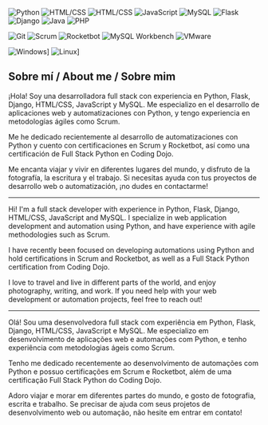  ![Python](https://img.shields.io/badge/-Python-blue?logo=python&logoColor=white&style=flat)  ![HTML/CSS](https://img.shields.io/badge/-HTML%2FCSS-orange?logo=html5&logoColor=white&style=flat) ![HTML/CSS](https://img.shields.io/badge/-HTML%2FCSS-blue?logo=css3&logoColor=white&style=flat)  ![JavaScript](https://img.shields.io/badge/-JavaScript-yellow?logo=javascript&logoColor=white&style=flat)  ![MySQL](https://img.shields.io/badge/-MySQL-blue?logo=mysql&logoColor=white&style=flat)  ![Flask](https://img.shields.io/badge/-Flask-black?logo=flask&logoColor=white&style=flat)  ![Django](https://img.shields.io/badge/-Django-green?logo=django&logoColor=white&style=flat)  ![Java](https://img.shields.io/badge/-Java-red?logo=java&logoColor=white&style=flat)  ![PHP](https://img.shields.io/badge/-PHP-purple?logo=php&logoColor=white&style=flat)

![Git](https://img.shields.io/badge/-Git-red?logo=git&logoColor=white&style=flat)  ![Scrum](https://img.shields.io/badge/-Scrum-orange?logo=scrum&logoColor=white&style=flat)  ![Rocketbot](https://img.shields.io/badge/-Rocketbot-blue?logo=rocket&logoColor=white&style=flat)  ![MySQL Workbench](https://img.shields.io/badge/-MySQL%20Workbench-blue?logo=mysql&logoColor=white&style=flat)  ![VMware](https://img.shields.io/badge/-VMware-lightgray?logo=vmware&logoColor=white&style=flat)  

![Windows](https://img.shields.io/badge/Windows-Yes-blue)]  ![Linux](https://img.shields.io/badge/Linux-Yes-green)]



## Sobre mí / About me / Sobre mim

¡Hola! Soy una desarrolladora full stack con experiencia en Python, Flask, Django, HTML/CSS, JavaScript y MySQL. Me especializo en el desarrollo de aplicaciones web y automatizaciones con Python, y tengo experiencia en metodologías ágiles como Scrum.

Me he dedicado recientemente al desarrollo de automatizaciones con Python y cuento con certificaciones en Scrum y Rocketbot, así como una certificación de Full Stack Python en Coding Dojo.

Me encanta viajar y vivir en diferentes lugares del mundo, y disfruto de la fotografía, la escritura y el trabajo. Si necesitas ayuda con tus proyectos de desarrollo web o automatización, ¡no dudes en contactarme!

---

Hi! I'm a full stack developer with experience in Python, Flask, Django, HTML/CSS, JavaScript and MySQL. I specialize in web application development and automation using Python, and have experience with agile methodologies such as Scrum.

I have recently been focused on developing automations using Python and hold certifications in Scrum and Rocketbot, as well as a Full Stack Python certification from Coding Dojo.

I love to travel and live in different parts of the world, and enjoy photography, writing, and work. If you need help with your web development or automation projects, feel free to reach out!

---

Olá! Sou uma desenvolvedora full stack com experiência em Python, Flask, Django, HTML/CSS, JavaScript e MySQL. Me especializo em desenvolvimento de aplicações web e automações com Python, e tenho experiência com metodologias ágeis como Scrum.

Tenho me dedicado recentemente ao desenvolvimento de automações com Python e possuo certificações em Scrum e Rocketbot, além de uma certificação Full Stack Python do Coding Dojo.

Adoro viajar e morar em diferentes partes do mundo, e gosto de fotografia, escrita e trabalho. Se precisar de ajuda com seus projetos de desenvolvimento web ou automação, não hesite em entrar em contato!
